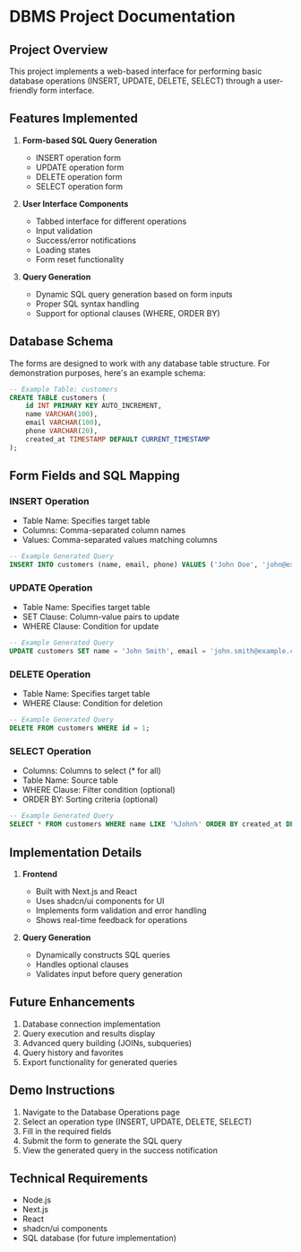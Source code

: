 # DBMS Project Documentation

## Project Overview
This project implements a web-based interface for performing basic database operations (INSERT, UPDATE, DELETE, SELECT) through a user-friendly form interface.

## Features Implemented
1. **Form-based SQL Query Generation**
   - INSERT operation form
   - UPDATE operation form
   - DELETE operation form
   - SELECT operation form

2. **User Interface Components**
   - Tabbed interface for different operations
   - Input validation
   - Success/error notifications
   - Loading states
   - Form reset functionality

3. **Query Generation**
   - Dynamic SQL query generation based on form inputs
   - Proper SQL syntax handling
   - Support for optional clauses (WHERE, ORDER BY)

## Database Schema
The forms are designed to work with any database table structure. For demonstration purposes, here's an example schema:

```sql
-- Example Table: customers
CREATE TABLE customers (
    id INT PRIMARY KEY AUTO_INCREMENT,
    name VARCHAR(100),
    email VARCHAR(100),
    phone VARCHAR(20),
    created_at TIMESTAMP DEFAULT CURRENT_TIMESTAMP
);
```

## Form Fields and SQL Mapping

### INSERT Operation
- Table Name: Specifies target table
- Columns: Comma-separated column names
- Values: Comma-separated values matching columns
```sql
-- Example Generated Query
INSERT INTO customers (name, email, phone) VALUES ('John Doe', 'john@example.com', '1234567890');
```

### UPDATE Operation
- Table Name: Specifies target table
- SET Clause: Column-value pairs to update
- WHERE Clause: Condition for update
```sql
-- Example Generated Query
UPDATE customers SET name = 'John Smith', email = 'john.smith@example.com' WHERE id = 1;
```

### DELETE Operation
- Table Name: Specifies target table
- WHERE Clause: Condition for deletion
```sql
-- Example Generated Query
DELETE FROM customers WHERE id = 1;
```

### SELECT Operation
- Columns: Columns to select (* for all)
- Table Name: Source table
- WHERE Clause: Filter condition (optional)
- ORDER BY: Sorting criteria (optional)
```sql
-- Example Generated Query
SELECT * FROM customers WHERE name LIKE '%John%' ORDER BY created_at DESC;
```

## Implementation Details
1. **Frontend**
   - Built with Next.js and React
   - Uses shadcn/ui components for UI
   - Implements form validation and error handling
   - Shows real-time feedback for operations

2. **Query Generation**
   - Dynamically constructs SQL queries
   - Handles optional clauses
   - Validates input before query generation

## Future Enhancements
1. Database connection implementation
2. Query execution and results display
3. Advanced query building (JOINs, subqueries)
4. Query history and favorites
5. Export functionality for generated queries

## Demo Instructions
1. Navigate to the Database Operations page
2. Select an operation type (INSERT, UPDATE, DELETE, SELECT)
3. Fill in the required fields
4. Submit the form to generate the SQL query
5. View the generated query in the success notification

## Technical Requirements
- Node.js
- Next.js
- React
- shadcn/ui components
- SQL database (for future implementation) 